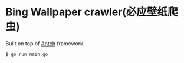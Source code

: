 Bing Wallpaper crawler(必应壁纸爬虫)
===

Built on top of [Antch](https://github.com/antchfx/antch) framework.

```console
$ go run main.go
```